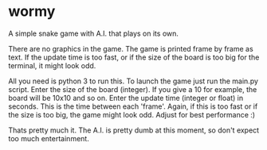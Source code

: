 # wormy
A simple snake game with A.I. that plays on its own.

There are no graphics in the game. The game is printed frame by frame as text.
If the update time is too fast, or if the size of the board is too big for the terminal, it might look odd.

All you need is python 3 to run this.
To launch the game just run the main.py script.
Enter the size of the board (integer). If you give a 10 for example, the board will be 10x10 and so on.
Enter the update time (integer or float) in seconds. This is the time between each 'frame'.
Again, if this is too fast or if the size is too big, the game might look odd. Adjust for best performance :)

Thats pretty much it.
The A.I. is pretty dumb at this moment, so don't expect too much entertainment.

